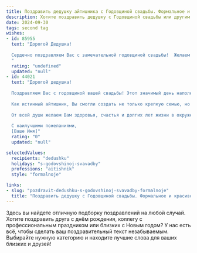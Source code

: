 ```yaml
---
title: Поздравить дедушку айтишника с Годовщиной свадьбы. Формальное и красивое
description: Хотите поздравить дедушку с Годовщиной свадьбы или другим праздником? Наш ИИ создаст незабываемое поздравление, а вы обязательно выделитесь среди других.  
date: 2024-09-30
tags: second tag
wishes:
- id: 85955
  text: "Дорогой Дедушка!
  
  Сердечно поздравляем Вас с замечательной годовщиной свадьбы!  Желаем Вам крепкого здоровья, семейного благополучия и долгих лет счастливой совместной жизни. Пусть ваша любовь и взаимопонимание остаются такими же крепкими и надежными, как лучшие алгоритмы в мире IT.  Пусть каждый день вашей жизни наполняется радостью, теплом и уютом. С юбилеем!
  "
  rating: "undefined"
  updated: "null"
- id: 44021
  text: "Дорогой дедушка!
  
  Поздравляем Вас с годовщиной вашей свадьбы! Этот значимый день наполнен теплом и нежностью, символизируя долгий и счастливый путь, пройденный вместе. Ваши совместные годы — это пример любви и преданности, настоящего взаимопонимания и поддержки.
  
  Как истинный айтишник, Вы смогли создать не только крепкую семью, но и надежную \"систему\", основанную на уважении и доверии. Пусть каждый новый день будет наполнен радостью, гармонией и новыми достижениями.
  
  От всей души желаем Вам здоровья, счастья и долгих лет жизни в окружении близких. Пусть ваш совместный путь будет столь же безоблачным и радостным, как и первые дни вашей жизни вместе.
  
  С наилучшими пожеланиями,
  [Ваше Имя]"
  rating: "0"
  updated: "null"

selectedValues:
  recipients: "dedushku"
  holidays: "s-godovshinoj-svavadby"
  professions: "aitishnik"
  style: "formalnoje"

links:
- slug: "pozdravit-dedushku-s-godovshinoj-svavadby-formalnoje"
  title: "Поздравить дедушку с Годовщиной свадьбы. Формальное и красивое"
---
```


Здесь вы найдете отличную подборку поздравлений на любой случай. 
Хотите поздравить друга с днём рождения, коллегу с профессиональным праздником или близких с Новым годом? У нас есть всё, чтобы сделать ваш поздравительный текст незабываемым. Выбирайте нужную категорию и находите лучшие слова для ваших близких и друзей!
